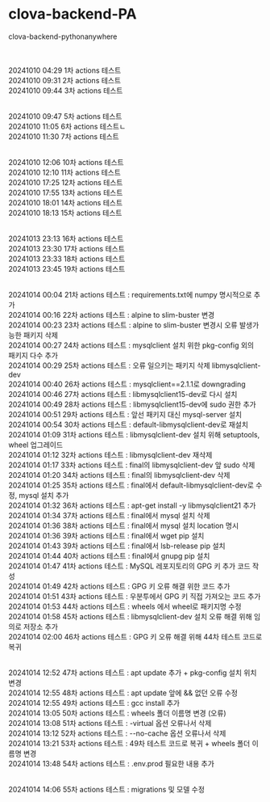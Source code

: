 # clova-backend-PA
clova-backend-pythonanywhere

<br>
<br> 20241010 04:29 1차 actions 테스트
<br> 20241010 09:31 2차 actions 테스트
<br> 20241010 09:44 3차 actions 테스트

<br> 20241010 09:47 5차 actions 테스트
<br> 20241010 11:05 6차 actions 테스트ㄴ
<br> 20241010 11:30 7차 actions 테스트

<br> 20241010 12:06 10차 actions 테스트
<br> 20241010 12:10 11차 actions 테스트
<br> 20241010 17:25 12차 actions 테스트
<br> 20241010 17:55 13차 actions 테스트
<br> 20241010 18:01 14차 actions 테스트
<br> 20241010 18:13 15차 actions 테스트

<br> 20241013 23:13 16차 actions 테스트
<br> 20241013 23:30 17차 actions 테스트
<br> 20241013 23:33 18차 actions 테스트
<br> 20241013 23:45 19차 actions 테스트

<br> 20241014 00:04 21차 actions 테스트 : requirements.txt에 numpy 명시적으로 추가
<br> 20241014 00:16 22차 actions 테스트 : alpine to slim-buster 변경
<br> 20241014 00:23 23차 actions 테스트 : alpine to slim-buster 변경시 오류 발생가능한 패키지 삭제
<br> 20241014 00:27 24차 actions 테스트 : mysqlclient 설치 위한 pkg-config 외의 패키지 다수 추가
<br> 20241014 00:29 25차 actions 테스트 : 오류 일으키는 패키지 삭제 libmysqlclient-dev
<br> 20241014 00:40 26차 actions 테스트 : mysqlclient==2.1.1로 downgrading
<br> 20241014 00:46 27차 actions 테스트 : libmysqlclient15-dev로 다시 설치
<br> 20241014 00:49 28차 actions 테스트 : libmysqlclient15-dev에 sudo 권한 추가
<br> 20241014 00:51 29차 actions 테스트 : 앞선 패키지 대신 mysql-server 설치
<br> 20241014 00:54 30차 actions 테스트 : default-libmysqlclient-dev로 재설치
<br> 20241014 01:09 31차 actions 테스트 : libmysqlclient-dev 설치 위해 setuptools, wheel 업그레이드
<br> 20241014 01:12 32차 actions 테스트 : libmysqlclient-dev 재삭제 
<br> 20241014 01:17 33차 actions 테스트 : final의 libmysqlclient-dev 앞 sudo 삭제
<br> 20241014 01:20 34차 actions 테스트 : final의 libmysqlclient-dev 삭제
<br> 20241014 01:25 35차 actions 테스트 : final에서 default-libmysqlclient-dev로 수정, mysql 설치 추가
<br> 20241014 01:32 36차 actions 테스트 : apt-get install -y libmysqlclient21 추가
<br> 20241014 01:34 37차 actions 테스트 : final에서 mysql 설치 삭제
<br> 20241014 01:36 38차 actions 테스트 : final에서 mysql 설치 location 명시
<br> 20241014 01:36 39차 actions 테스트 : final에서 wget pip 설치
<br> 20241014 01:43 39차 actions 테스트 : final에서 lsb-release pip 설치
<br> 20241014 01:44 40차 actions 테스트 : final에서 gnupg pip 설치
<br> 20241014 01:47 41차 actions 테스트 : MySQL 레포지토리의 GPG 키 추가 코드 작성
<br> 20241014 01:49 42차 actions 테스트 : GPG 키 오류 해결 위한 코드 추가
<br> 20241014 01:51 43차 actions 테스트 : 우분투에서 GPG 키 직접 가져오는 코드 추가
<br> 20241014 01:53 44차 actions 테스트 : wheels 에서 wheel로 패키지명 수정
<br> 20241014 01:58 45차 actions 테스트 : libmysqlclient-dev 설치 오류 해결 위해 임의로 저장소 추가
<br> 20241014 02:00 46차 actions 테스트 : GPG 키 오류 해결 위해 44차 테스트 코드로 복귀

<br> 20241014 12:52 47차 actions 테스트 : apt update 추가 + pkg-config 설치 위치 변경
<br> 20241014 12:55 48차 actions 테스트 : apt update 앞에 && 없던 오류 수정
<br> 20241014 12:55 49차 actions 테스트 : gcc install 추가
<br> 20241014 13:05 50차 actions 테스트 : wheels 폴더 이름명 변경 (오류)
<br> 20241014 13:08 51차 actions 테스트 : -virtual 옵션 오류나서 삭제
<br> 20241014 13:12 52차 actions 테스트 : --no-cache 옵션 오류나서 삭제
<br> 20241014 13:21 53차 actions 테스트 : 49차 테스트 코드로 복귀 + wheels 폴더 이름명 변경
<br> 20241014 13:48 54차 actions 테스트 : .env.prod 필요한 내용 추가

<br> 20241014 14:06 55차 actions 테스트 : migrations 및 모델 수정